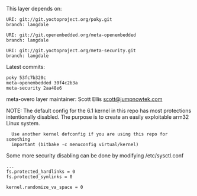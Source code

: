 This layer depends on:

    URI: git://git.yoctoproject.org/poky.git
    branch: langdale

    URI: git://git.openembedded.org/meta-openembedded
    branch: langdale

    URI: git://git.yoctoproject.org/meta-security.git
    branch: langdale

Latest commits:

    poky 53fc7b320c
    meta-openembedded 30f4c2b3a
    meta-security 2aa48e6

meta-overo layer maintainer: Scott Ellis <scott@jumpnowtek.com>


NOTE: The default config for the 6.1 kernel in this repo has most protections
      intentionally disabled. The purpose is to create an easily exploitable
      arm32 Linux system.

      Use another kernel defconfig if you are using this repo for something
      important (bitbake -c menuconfig virtual/kernel)

Some more security disabling can be done by modifying /etc/sysctl.conf

    ...
    fs.protected_hardlinks = 0
    fs.protected_symlinks = 0

    kernel.randomize_va_space = 0
